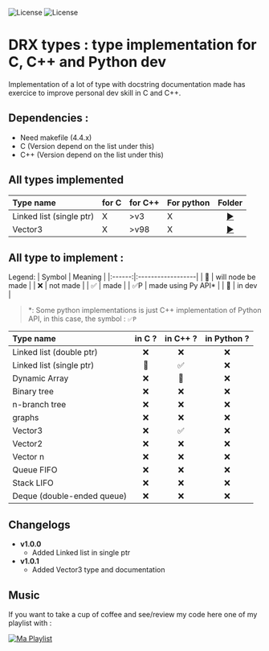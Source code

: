 ![License](https://img.shields.io/badge/license-GPL3-green)
![License](https://img.shields.io/badge/version-v1.0.0-green)


# DRX types : type implementation for C, C++ and Python dev
Implementation of a lot of type with docstring documentation made has exercice to improve personal dev skill in C and C++.

## Dependencies :
- Need makefile (4.4.x)
- C (Version depend on the list under this)
- C++ (Version depend on the list under this)

## All types implemented
| Type name                | for C | for C++ | For python |          Folder            |
|:-------------------------|:------|:--------|:-----------|:--------------------------:|
| Linked list (single ptr) | X     | >v3     | X          | [▶](./src/cpp/chaine.cpp) |
| Vector3                  | X     | >v98    | X          | [▶](./src/cpp/Vector3.cpp)|

## All type to implement :
Legend:
| Symbol | Meaning           |
|:------:|:------------------|
|   🛑   | will node be made |
|   ❌    | not made          |
|   ✅    | made              |
|   ✅P   | made using Py API* |
|   🔁   | in dev            |

> *: Some python implementations is just C++ implementation of Python API, in this case, the symbol : `✅P`

| Type name                  | in C ? | in C++ ? | in Python ? |
|:---------------------------|:------:|:--------:|:-----------:|
| Linked list (double ptr)   |   ❌   |    ❌   |      ❌     |
| Linked list (single ptr)   |   🔁   |    ✅   |      ❌     |
| Dynamic Array              |   ❌   |    🔁   |      ❌     |
| Binary tree                |   ❌   |    ❌   |      ❌     |
| n-branch tree              |   ❌   |    ❌   |      ❌     |
| graphs                     |   ❌   |    ❌   |      ❌     |
| Vector3                    |   ❌   |    ✅   |      ❌     |
| Vector2                    |   ❌   |    ❌   |      ❌     |
| Vector n                   |   ❌   |    ❌   |      ❌     |
| Queue FIFO                 |   ❌   |    ❌   |      ❌     |
| Stack LIFO                 |   ❌   |    ❌   |      ❌     |
| Deque (double-ended queue) |   ❌   |    ❌   |      ❌     |

## Changelogs
- **v1.0.0**
    - Added Linked list in single ptr
- **v1.0.1**
    - Added Vector3 type and documentation

## Music
If you want to take a cup of coffee and see/review my code here one of my playlist with :

[![Ma Playlist](https://image-cdn-ak.spotifycdn.com/image/ab67706c0000da8457887b87c49785d8d3fc57b4)](https://open.spotify.com/playlist/2MxUFRUAxXbT7cG0rsOewU)